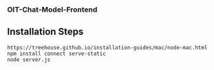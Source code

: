 ### OIT-Chat-Model-Frontend

## Installation Steps

```
https://treehouse.github.io/installation-guides/mac/node-mac.html
npm install connect serve-static
node server.js
```
